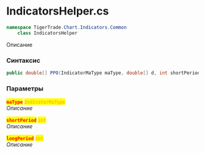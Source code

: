 
# IndicatorsHelper.cs
```csharp
namespace TigerTrade.Chart.Indicators.Common  
    class IndicatorsHelper
```

Описание

### Синтаксис
```csharp
public double[] PPO(IndicatorMaType maType, double[] d, int shortPeriod, int longPeriod)
```

### Параметры  
<mark style="color:red;">**`maType`**</mark> <mark style="color:orange;">`IndicatorMaType`</mark>  
 *Описание*  
  
<mark style="color:red;">**`shortPeriod`**</mark> <mark style="color:orange;">`int`</mark>  
 *Описание*  
  
<mark style="color:red;">**`longPeriod`**</mark> <mark style="color:orange;">`int`</mark>  
 *Описание*  
  

                    
                    
